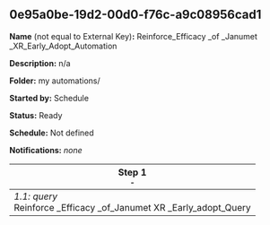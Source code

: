 ## 0e95a0be-19d2-00d0-f76c-a9c08956cad1

**Name** (not equal to External Key)**:** Reinforce_Efficacy _of _Janumet _XR_Early_Adopt_Automation

**Description:** n/a

**Folder:** my automations/

**Started by:** Schedule

**Status:** Ready

**Schedule:** Not defined

**Notifications:** _none_


| Step 1<br>_<small>-</small>_ |
| --- |
| _1.1: query_<br>Reinforce _Efficacy _of_Janumet XR _Early_adopt_Query |
